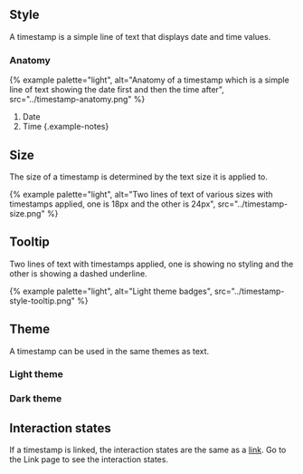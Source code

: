 ## Style 
A timestamp is a simple line of text that displays date and time values.

### Anatomy 
{% example palette="light",
          alt="Anatomy of a timestamp which is a simple line of text showing the date first and then the time after",
          src="../timestamp-anatomy.png" %}

1. Date
2. Time
{.example-notes}

## Size 
The size of a timestamp is determined by the text size it is applied to.

{% example palette="light",
          alt="Two lines of text of various sizes with timestamps applied, one is 18px and the other is 24px",
          src="../timestamp-size.png" %}

## Tooltip
Two lines of text with timestamps applied, one is showing no styling and the other is showing a dashed underline.

{% example palette="light",
          alt="Light theme badges",
          src="../timestamp-style-tooltip.png" %}

## Theme
A timestamp can be used in the same themes as text.

### Light theme
<div class="example example--palette-lightest component">
    <rh-timestamp></rh-timestamp>
</div>


### Dark theme
<div class="example example--palette-darkest component">
    <rh-timestamp></rh-timestamp>
</div>

## Interaction states 
If a timestamp is linked, the interaction states are the same as a [link](https://ux.redhat.com/patterns/link/). Go to the Link page to see the interaction states.